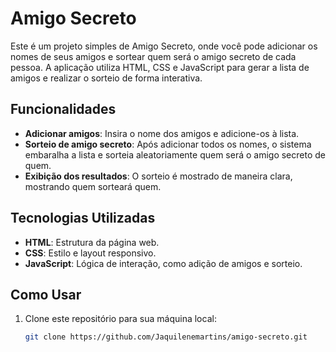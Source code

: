 # Amigo Secreto

Este é um projeto simples de Amigo Secreto, onde você pode adicionar os nomes de seus amigos e sortear quem será o amigo secreto de cada pessoa. A aplicação utiliza HTML, CSS e JavaScript para gerar a lista de amigos e realizar o sorteio de forma interativa.

## Funcionalidades

- **Adicionar amigos**: Insira o nome dos amigos e adicione-os à lista.
- **Sorteio de amigo secreto**: Após adicionar todos os nomes, o sistema embaralha a lista e sorteia aleatoriamente quem será o amigo secreto de quem.
- **Exibição dos resultados**: O sorteio é mostrado de maneira clara, mostrando quem sorteará quem.

## Tecnologias Utilizadas

- **HTML**: Estrutura da página web.
- **CSS**: Estilo e layout responsivo.
- **JavaScript**: Lógica de interação, como adição de amigos e sorteio.

## Como Usar

1. Clone este repositório para sua máquina local:

   ```bash
   git clone https://github.com/Jaquilenemartins/amigo-secreto.git
